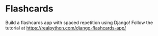 # Flashcards
Build a flashcards app with spaced repetition using Django! Follow the tutorial at https://realpython.com/django-flashcards-app/
